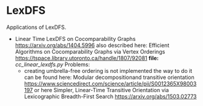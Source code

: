 # LexDFS
Applications of LexDFS.

- Linear Time LexDFS on Cocomparability Graphs
https://arxiv.org/abs/1404.5996
also described here:
Efficient Algorithms on Cocomparability Graphs via Vertex Orderings
https://tspace.library.utoronto.ca/handle/1807/92081
**file:** *cc_linear_lexdfs.py*
Problems:
  - creating umbrella-free ordering is not implemented
  the way to do it can be found here:
  Modular decompositionand transitive orientation
  https://www.sciencedirect.com/science/article/pii/S0012365X98003197
  or here
  Simpler, Linear-Time Transitive Orientation via Lexicographic Breadth-First Search
  https://arxiv.org/abs/1503.02773
